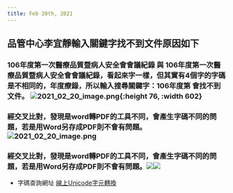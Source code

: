 ```yaml
---
title: Feb 20th, 2021
---
```


## 品管中心李宜靜輸入關鍵字找不到文件原因如下
### 106年度第一次醫療品質暨病人安全會會議紀錄 與 106年度第一次醫療品質暨病人安全會會議紀錄，看起來字一樣，但其實有4個字的字碼是不相同的，年度療錄，所以輸入搜尋關鍵字：106年度第 會找不到文件。 ![2021_02_20_image.png](https://cdn.logseq.com/%2Ff467721d-5367-4760-8ae1-a7e9172833c8598f0900-8f6c-4537-86e3-1c83e2508d8b2021_02_20_image.png?Expires=4767397949&Signature=P9zZ8JhGnRQFpAekyrdzIqcRrNIjzpZXizA69juXJ~4Nxx1nL5Uiqd1oB0PY7KMGuArNgsENGOHvlHoIRNTl293o6k4DlCztqO21-ua7NBBORKaG6azNpt8aIQ9lrCOmmRehO0WkqBzFP5r514piVHzZ9gB-IgmSurJLn6PO~~JlXDbxFDIdgKXcUHPiXthnd~wXkBCFcLZ3s~4GWjyxvRbyuHpoVNJ6knNPjUskotAlwSDODGTMjfTMBhIAdr8f6HG1x3u8x6Zpo10VdkYVSbgLoaWDpHmoDmcbnPJwS4nT8XDEx2ITCIrbBNxE0R7nwBurV3GmLYM5M18zhHvCaQ__&Key-Pair-Id=APKAJE5CCD6X7MP6PTEA){:height 76, :width 602}
### 經交叉比對，發現是word轉PDF的工具不同，會產生字碼不同的問題，若是用Word另存成PDF則不會有問題。 ![2021_02_20_image.png](https://cdn.logseq.com/%2Ff467721d-5367-4760-8ae1-a7e9172833c8f729c6d0-8682-4102-bbba-34041364c6b62021_02_20_image.png?Expires=4767398087&Signature=nYbpgj19A7wMa2mw~OmOcpgKPPZPN5-hQ3TK3m7JcN3CJi7hfZf-Hgs-lcAif5y2H8WkbikMeUadL9fY4EXNdb3FI0lF3P1Zd7SYnG1DN~vIz5nT0AJUcdCYcUnO2CDsYCD5VrTtfpmMeJoWT1P4nyQUDmHVht-jBSbMHlT~BnpKC~NjFf8sKUUfSRZpRoxNyXRkZynTlUx7eQ5v8G68eFVO2ccIetCC5zMtOxqo7Fj0QHUfemMiV~JqH3d7jWZpcUXgQbRNiuduk30uBzA72PEYSYN0qCKJYoK5lvnjxV-HO8--r3YWs9Km15vygiJi7at1p8ExrfUoxWCIk0rYhQ__&Key-Pair-Id=APKAJE5CCD6X7MP6PTEA)
### 經交叉比對，發現是word轉PDF的工具不同，會產生字碼不同的問題，若是用Word另存成PDF則不會有問題。![](%LOCAL_FILE%0zBJVle2Rh8nVpsGtP-Kry21JgEsQ7hO5N7E1TdTZKheznASPRjVWCAmVX5G2FypWYLoIhw4IrMpHcgst3rriIvlz967_ydgjX-Ate8oX8dBTsjVPlidJLp1Ih3Q8gTU.png)![](%LOCAL_FILE%olfGHRS_MS2cTtiuJR2maZz6uPoTrWfq9Bn268OgS2aHZsA3XaRGAP71CJbshn1GK8B11c1tI9unawuc8IVUJWeZ2krdN9d_yN0b1eCVUax0HfJtLdRiPu3ne4RsIcHt.png)
- 字碼查詢網址 [ 線上Unicode字元轉換](https://annion.kingbig.idv.tw/tool/column/web/unicode-ascii-ansi.htm)
###
